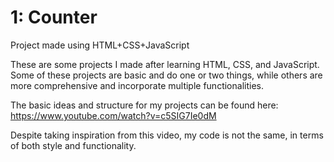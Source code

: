# 1: Counter
Project made using HTML+CSS+JavaScript

These are some projects I made after learning HTML, CSS, and JavaScript.
Some of these projects are basic and do one or two things, while others are more comprehensive and incorporate multiple functionalities.

The basic ideas and structure for my projects can be found here:
https://www.youtube.com/watch?v=c5SIG7Ie0dM

Despite taking inspiration from this video, my code is not the same, in terms of both style and functionality.
